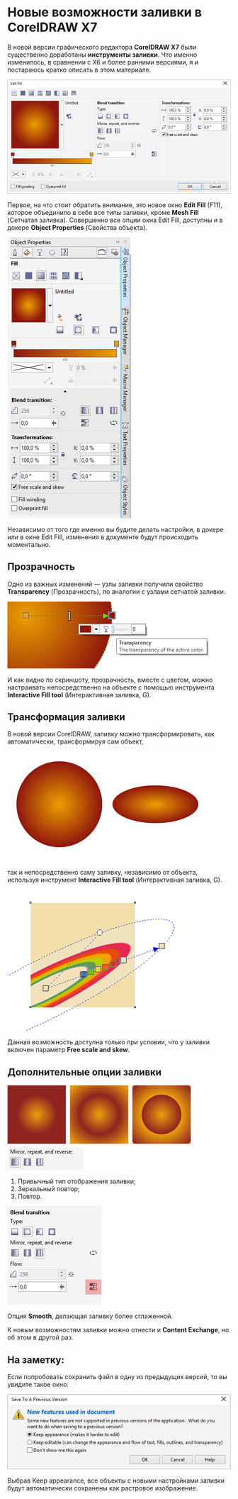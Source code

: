 # Новые возможности заливки в CorelDRAW X7

В новой версии графического редактора **CorelDRAW X7** были существенно доработаны **инструменты заливки**. Что именно изменилось, в сравнении с Х6 и более ранними версиями, я и постараюсь кратко описать в этом материале.

![Новые возможности заливки в CorelDRAW X7](./cee02805-3d17-41ba-85f8-297046cf423b.png)

Первое, на что стоит обратить внимание, это новое окно **Edit Fill** (F11), которое объединило в себе все типы заливки, кроме **Mesh Fill** (Сетчатая заливка). Совершенно все опции окна Edit Fill, доступны и в докере **Object Properties** (Свойства объекта).

![Новые возможности заливки в CorelDRAW X7](./eae86f97-aeca-4ac8-9103-3584f3f8cbe8.png)

Независимо от того где именно вы будите делать настройки, в докере или в окне Edit Fill, изменения в документе будут происходить моментально.

## Прозрачность

Одно из важных изменений — узлы заливки получили свойство **Transparency** (Прозрачность), по аналогии с узлами сетчатой заливки.

![Новые возможности заливки в CorelDRAW X7](./0535bdc3-faaa-4af9-b449-9a6ed543dcd1.png)

И как видно по скриншоту, прозрачность, вместе с цветом, можно настраивать непосредственно на объекте с помощью инструмента **Interactive Fill tool** (Интерактивная заливка, G).

## Трансформация заливки

В новой версии CorelDRAW, заливку можно трансформировать, как автоматически, трансформируя сам объект,

![Новые возможности заливки в CorelDRAW X7](./daef01cf-1c94-488f-bf0a-5e48caeb5621.png)

так и непосредственно саму заливку, независимо от объекта, используя инструмент **Interactive Fill tool** (Интерактивная заливка, G).

![Новые возможности заливки в CorelDRAW X7](./e2e14a50-7bfc-4f4c-8e0b-207ccd7916ef.png)

Данная возможность доступна только при условии, что у заливки включен параметр **Free scale and skew**.

## Дополнительные опции заливки

![Новые возможности заливки в CorelDRAW X7](./80e2d269-dffa-4af0-8237-39efe9f29ecf.png)

1.  Привычный тип отображения заливки;
2.  Зеркальный повтор;
3.  Повтор.

![Новые возможности заливки в CorelDRAW X7](./69b9b78a-9586-4d34-9177-f2614b253f54.png)

Опция **Smooth**, делающая заливку более сглаженной.

К новым возможностям заливки можно отнести и **Content Exchange**, но об этом в другой раз.

## На заметку:

Если попробовать сохранить файл в одну из предыдущих версий, то вы увидите такое окно:

![Новые возможности заливки в CorelDRAW X7](./43f08af1-7d4d-4aab-8b39-1ec3c9179420.png)

Выбрав Keep appearance, все объекты с новыми настройками заливки будут автоматически сохранены как растровое изображение.
